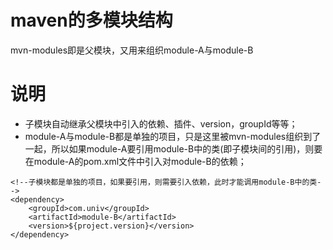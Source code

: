 # maven的多模块结构
mvn-modules即是父模块，又用来组织module-A与module-B

# 说明
* 子模块自动继承父模块中引入的依赖、插件、version，groupId等等；
* module-A与module-B都是单独的项目，只是这里被mvn-modules组织到了一起，所以如果module-A要引用module-B中的类(即子模块间的引用)，则要在module-A的pom.xml文件中引入对module-B的依赖；
```
<!--子模块都是单独的项目，如果要引用，则需要引入依赖，此时才能调用module-B中的类-->
<dependency>
    <groupId>com.univ</groupId>
    <artifactId>module-B</artifactId>
    <version>${project.version}</version>
</dependency>
```